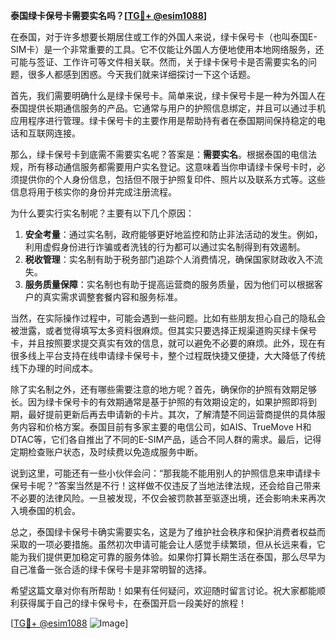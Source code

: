 **泰国绿卡保号卡需要实名吗？[[TG💪+ @esim1088](https://t.me/s/esim1088)]**

在泰国，对于许多想要长期居住或工作的外国人来说，绿卡保号卡（也叫泰国E-SIM卡）是一个非常重要的工具。它不仅能让外国人方便地使用本地网络服务，还可能与签证、工作许可等文件相关联。然而，关于绿卡保号卡是否需要实名的问题，很多人都感到困惑。今天我们就来详细探讨一下这个话题。

首先，我们需要明确什么是绿卡保号卡。简单来说，绿卡保号卡是一种为外国人在泰国提供长期通信服务的产品。它通常与用户的护照信息绑定，并且可以通过手机应用程序进行管理。绿卡保号卡的主要作用是帮助持有者在泰国期间保持稳定的电话和互联网连接。

那么，绿卡保号卡到底需不需要实名呢？答案是：**需要实名**。根据泰国的电信法规，所有移动通信服务都需要用户实名登记。这意味着当你申请绿卡保号卡时，必须提供你的个人身份信息，包括但不限于护照复印件、照片以及联系方式等。这些信息将用于核实你的身份并完成注册流程。

为什么要实行实名制呢？主要有以下几个原因：

1. **安全考量**：通过实名制，政府能够更好地监控和防止非法活动的发生。例如，利用虚假身份进行诈骗或者洗钱的行为都可以通过实名制得到有效遏制。
2. **税收管理**：实名制有助于税务部门追踪个人消费情况，确保国家财政收入不流失。
3. **服务质量保障**：实名制也有助于提高运营商的服务质量，因为他们可以根据客户的真实需求调整套餐内容和服务标准。

当然，在实际操作过程中，可能会遇到一些问题。比如有些朋友担心自己的隐私会被泄露，或者觉得填写太多资料很麻烦。但其实只要选择正规渠道购买绿卡保号卡，并且按照要求提交真实有效的信息，就可以避免不必要的麻烦。此外，现在有很多线上平台支持在线申请绿卡保号卡，整个过程既快捷又便捷，大大降低了传统线下办理的时间成本。

除了实名制之外，还有哪些需要注意的地方呢？首先，确保你的护照有效期足够长。因为绿卡保号卡的有效期通常是基于护照的有效期设定的，如果护照即将到期，最好提前更新后再去申请新的卡片。其次，了解清楚不同运营商提供的具体服务内容和价格方案。泰国目前有多家主要的电信公司，如AIS、TrueMove H和DTAC等，它们各自推出了不同的E-SIM产品，适合不同人群的需求。最后，记得定期检查账户状态，及时续费以免造成服务中断。

说到这里，可能还有一些小伙伴会问：“那我能不能用别人的护照信息来申请绿卡保号卡呢？”答案当然是不行！这样做不仅违反了当地法律法规，还会给自己带来不必要的法律风险。一旦被发现，不仅会被罚款甚至驱逐出境，还会影响未来再次入境泰国的机会。

总之，泰国绿卡保号卡确实需要实名，这是为了维护社会秩序和保护消费者权益而采取的一项必要措施。虽然初次申请可能会让人感觉手续繁琐，但从长远来看，它能为我们提供更加稳定可靠的服务体验。如果你打算长期生活在泰国，那么尽早为自己准备一张合适的绿卡保号卡是非常明智的选择。

希望这篇文章对你有所帮助！如果有任何疑问，欢迎随时留言讨论。祝大家都能顺利获得属于自己的绿卡保号卡，在泰国开启一段美好的旅程！

[[TG💪+ @esim1088](https://t.me/s/esim1088) ![Image](https://i.postimg.cc/4NQfJmqS/Snipaste-2025-05-13-00-14-12.png)]